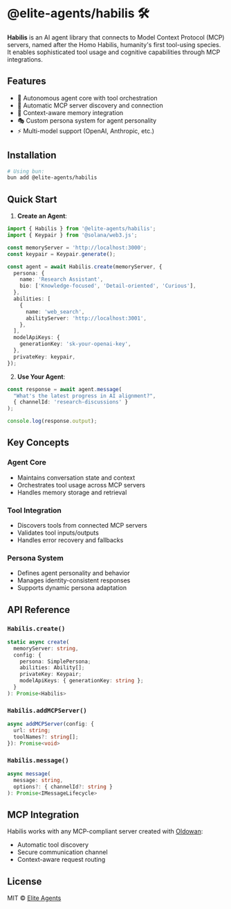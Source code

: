 # @elite-agents/habilis 🛠️

**Habilis** is an AI agent library that connects to Model Context Protocol (MCP) servers, named after the Homo Habilis, humanity's first tool-using species. It enables sophisticated tool usage and cognitive capabilities through MCP integrations.

## Features

- 🤖 Autonomous agent core with tool orchestration
- 🔗 Automatic MCP server discovery and connection
- 🧠 Context-aware memory integration
- 🎭 Custom persona system for agent personality
- ⚡ Multi-model support (OpenAI, Anthropic, etc.)

## Installation

```bash
# Using bun:
bun add @elite-agents/habilis
```

## Quick Start

1. **Create an Agent**:

```typescript
import { Habilis } from '@elite-agents/habilis';
import { Keypair } from '@solana/web3.js';

const memoryServer = 'http://localhost:3000';
const keypair = Keypair.generate();

const agent = await Habilis.create(memoryServer, {
  persona: {
    name: 'Research Assistant',
    bio: ['Knowledge-focused', 'Detail-oriented', 'Curious'],
  },
  abilities: [
    {
      name: 'web_search',
      abilityServer: 'http://localhost:3001',
    },
  ],
  modelApiKeys: {
    generationKey: 'sk-your-openai-key',
  },
  privateKey: keypair,
});
```

2. **Use Your Agent**:

```typescript
const response = await agent.message(
  "What's the latest progress in AI alignment?",
  { channelId: 'research-discussions' }
);

console.log(response.output);
```

## Key Concepts

### Agent Core

- Maintains conversation state and context
- Orchestrates tool usage across MCP servers
- Handles memory storage and retrieval

### Tool Integration

- Discovers tools from connected MCP servers
- Validates tool inputs/outputs
- Handles error recovery and fallbacks

### Persona System

- Defines agent personality and behavior
- Manages identity-consistent responses
- Supports dynamic persona adaptation

## API Reference

### `Habilis.create()`

```typescript
static async create(
  memoryServer: string,
  config: {
    persona: SimplePersona;
    abilities: Ability[];
    privateKey: Keypair;
    modelApiKeys: { generationKey: string };
  }
): Promise<Habilis>
```

### `Habilis.addMCPServer()`

```typescript
async addMCPServer(config: {
  url: string;
  toolNames?: string[];
}): Promise<void>
```

### `Habilis.message()`

```typescript
async message(
  message: string,
  options?: { channelId?: string }
): Promise<IMessageLifecycle>
```

## MCP Integration

Habilis works with any MCP-compliant server created with [Oldowan](https://github.com/elite-agents/oldowan):

- Automatic tool discovery
- Secure communication channel
- Context-aware request routing

## License

MIT © [Elite Agents](https://github.com/elite-agents)
